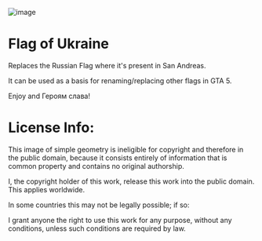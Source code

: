 ![image](https://github.com/user-attachments/assets/9a4489e4-3d97-4880-a89e-efbe83517c0d)

# Flag of Ukraine

Replaces the Russian Flag where it's present in San Andreas. 

It can be used as a basis for renaming/replacing other flags in GTA 5.

Enjoy and Героям слава!


# License Info:

This image of simple geometry is ineligible for copyright and therefore in the public domain, because it consists entirely of information that is common property and contains no original authorship.

I, the copyright holder of this work, release this work into the public domain. This applies worldwide.

In some countries this may not be legally possible; if so:

I grant anyone the right to use this work for any purpose, without any conditions, unless such conditions are required by law.
